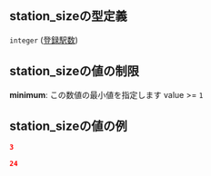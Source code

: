 ## station\_sizeの型定義

`integer` ([登録駅数](line_detail-properties-登録駅数.md))

## station\_sizeの値の制限

**minimum**: この数値の最小値を指定します value >= `1`

## station\_sizeの値の例

```json
3
```

```json
24
```
